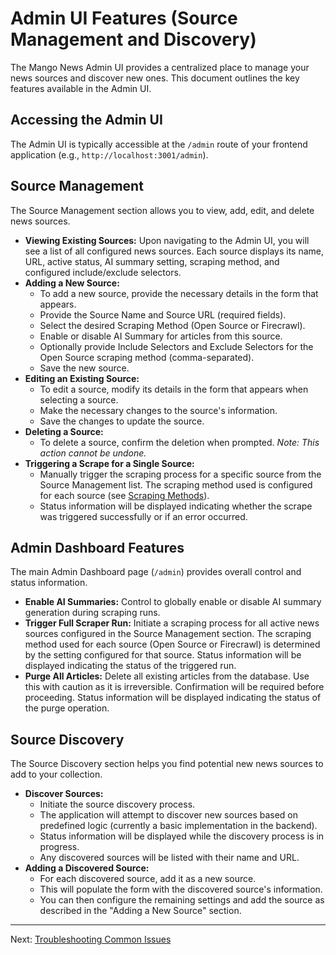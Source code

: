 # Admin UI Features (Source Management and Discovery)

The Mango News Admin UI provides a centralized place to manage your news sources and discover new ones. This document outlines the key features available in the Admin UI.

## Accessing the Admin UI

The Admin UI is typically accessible at the `/admin` route of your frontend application (e.g., `http://localhost:3001/admin`).

## Source Management

The Source Management section allows you to view, add, edit, and delete news sources.

-   **Viewing Existing Sources:** Upon navigating to the Admin UI, you will see a list of all configured news sources. Each source displays its name, URL, active status, AI summary setting, scraping method, and configured include/exclude selectors.
-   **Adding a New Source:**
    -   To add a new source, provide the necessary details in the form that appears.
    -   Provide the Source Name and Source URL (required fields).
    -   Select the desired Scraping Method (Open Source or Firecrawl).
    -   Enable or disable AI Summary for articles from this source.
    -   Optionally provide Include Selectors and Exclude Selectors for the Open Source scraping method (comma-separated).
    -   Save the new source.
-   **Editing an Existing Source:**
    -   To edit a source, modify its details in the form that appears when selecting a source.
    -   Make the necessary changes to the source's information.
    -   Save the changes to update the source.
-   **Deleting a Source:**
    -   To delete a source, confirm the deletion when prompted. *Note: This action cannot be undone.*
-   **Triggering a Scrape for a Single Source:**
    -   Manually trigger the scraping process for a specific source from the Source Management list. The scraping method used is configured for each source (see [Scraping Methods](scraping-methods.md)).
    -   Status information will be displayed indicating whether the scrape was triggered successfully or if an error occurred.

## Admin Dashboard Features

The main Admin Dashboard page (`/admin`) provides overall control and status information.

-   **Enable AI Summaries:** Control to globally enable or disable AI summary generation during scraping runs.
-   **Trigger Full Scraper Run:** Initiate a scraping process for all active news sources configured in the Source Management section. The scraping method used for each source (Open Source or Firecrawl) is determined by the setting configured for that source. Status information will be displayed indicating the status of the triggered run.
-   **Purge All Articles:** Delete all existing articles from the database. Use this with caution as it is irreversible. Confirmation will be required before proceeding. Status information will be displayed indicating the status of the purge operation.

## Source Discovery

The Source Discovery section helps you find potential new news sources to add to your collection.

-   **Discover Sources:**
    -   Initiate the source discovery process.
    -   The application will attempt to discover new sources based on predefined logic (currently a basic implementation in the backend).
    -   Status information will be displayed while the discovery process is in progress.
    -   Any discovered sources will be listed with their name and URL.
-   **Adding a Discovered Source:**
    -   For each discovered source, add it as a new source.
    -   This will populate the form with the discovered source's information.
    -   You can then configure the remaining settings and add the source as described in the "Adding a New Source" section.

---

Next: [Troubleshooting Common Issues](troubleshooting.md)

